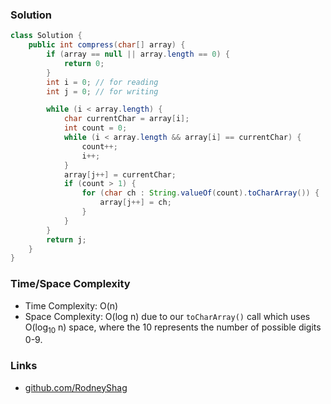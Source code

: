 ### Solution

```java
class Solution {
    public int compress(char[] array) {
        if (array == null || array.length == 0) {
            return 0;
        }
        int i = 0; // for reading
        int j = 0; // for writing

        while (i < array.length) {
            char currentChar = array[i];
            int count = 0;
            while (i < array.length && array[i] == currentChar) {
                count++;
                i++;
            }
            array[j++] = currentChar;
            if (count > 1) {
                for (char ch : String.valueOf(count).toCharArray()) {
                    array[j++] = ch;
                }
            }
        }
        return j;
    }
}
```

### Time/Space Complexity

-  Time Complexity: O(n)
- Space Complexity: O(log n) due to our `toCharArray()` call which uses O(log<sub>10</sub> n) space, where the 10 represents the number of possible digits 0-9.

### Links

- [github.com/RodneyShag](https://github.com/RodneyShag)
